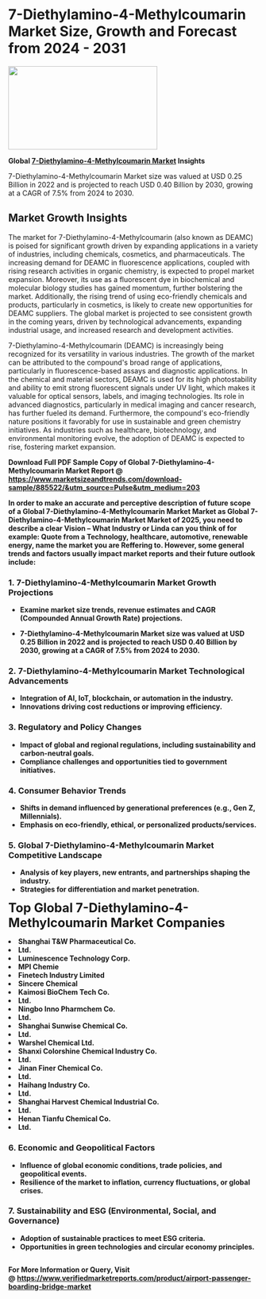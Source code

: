 <H1>7-Diethylamino-4-Methylcoumarin Market Size, Growth and Forecast from 2024 - 2031</H1><img class="aligncenter size-medium wp-image-584254" src="https://thirdeyenews.in/wp-content/uploads/2024/09/Global-Market-Research-300x168.jpeg" alt="" width="300" height="168" /><p><strong>Global&nbsp;<a href="https://www.marketsizeandtrends.com/download-sample/885522/&amp;utm_source=Pulse&amp;utm_medium=203">7-Diethylamino-4-Methylcoumarin Market</a> Insights</strong></p><p>7-Diethylamino-4-Methylcoumarin Market size was valued at USD 0.25 Billion in 2022 and is projected to reach USD 0.40 Billion by 2030, growing at a CAGR of 7.5% from 2024 to 2030.</p><p><h2>Market Growth Insights</h2> <p>The market for 7-Diethylamino-4-Methylcoumarin (also known as DEAMC) is poised for significant growth driven by expanding applications in a variety of industries, including chemicals, cosmetics, and pharmaceuticals. The increasing demand for DEAMC in fluorescence applications, coupled with rising research activities in organic chemistry, is expected to propel market expansion. Moreover, its use as a fluorescent dye in biochemical and molecular biology studies has gained momentum, further bolstering the market. Additionally, the rising trend of using eco-friendly chemicals and products, particularly in cosmetics, is likely to create new opportunities for DEAMC suppliers. The global market is projected to see consistent growth in the coming years, driven by technological advancements, expanding industrial usage, and increased research and development activities.</p> <p><strong></strong></p> <p>7-Diethylamino-4-Methylcoumarin (DEAMC) is increasingly being recognized for its versatility in various industries. The growth of the market can be attributed to the compound's broad range of applications, particularly in fluorescence-based assays and diagnostic applications. In the chemical and material sectors, DEAMC is used for its high photostability and ability to emit strong fluorescent signals under UV light, which makes it valuable for optical sensors, labels, and imaging technologies. Its role in advanced diagnostics, particularly in medical imaging and cancer research, has further fueled its demand. Furthermore, the compound's eco-friendly nature positions it favorably for use in sustainable and green chemistry initiatives. As industries such as healthcare, biotechnology, and environmental monitoring evolve, the adoption of DEAMC is expected to rise, fostering market expansion.</p> <p><strong></p><p><span class=""><strong>Download Full PDF Sample Copy of Global 7-Diethylamino-4-Methylcoumarin Market Report</strong> @ <a href="https://www.marketsizeandtrends.com/download-sample/885522/&amp;utm_source=Pulse&amp;utm_medium=203" target="_blank">https://www.marketsizeandtrends.com/download-sample/885522/&amp;utm_source=Pulse&amp;utm_medium=203</a></span></p><p>In order to make an accurate and perceptive description of future scope of a Global&nbsp;7-Diethylamino-4-Methylcoumarin Market Market as Global&nbsp;7-Diethylamino-4-Methylcoumarin Market Market of 2025, you need to describe a clear Vision &ndash; What Industry or Linda can you think of for example: Quote from a Technology, healthcare, automotive, renewable energy, name the market you are Reffering to. However, some general trends and factors usually impact market reports and their future outlook include:</p><h3>1.&nbsp;<strong>7-Diethylamino-4-Methylcoumarin Market Growth Projections</strong></h3><ul><li>Examine market size trends, revenue estimates and CAGR (Compounded Annual Growth Rate) projections.</li><li><p>7-Diethylamino-4-Methylcoumarin Market size was valued at USD 0.25 Billion in 2022 and is projected to reach USD 0.40 Billion by 2030, growing at a CAGR of 7.5% from 2024 to 2030.</p></li></ul><h3>2.&nbsp;<strong>7-Diethylamino-4-Methylcoumarin Market Technological Advancements</strong></h3><ul><li>Integration of AI, IoT, blockchain, or automation in the industry.</li><li>Innovations driving cost reductions or improving efficiency.</li></ul><h3>3.&nbsp;<strong>Regulatory and Policy Changes</strong></h3><ul><li>Impact of global and regional regulations, including sustainability and carbon-neutral goals.</li><li>Compliance challenges and opportunities tied to government initiatives.</li></ul><h3>4.&nbsp;<strong>Consumer Behavior Trends</strong></h3><ul><li>Shifts in demand influenced by generational preferences (e.g., Gen Z, Millennials).</li><li>Emphasis on eco-friendly, ethical, or personalized products/services.</li></ul><h3>5.&nbsp;<strong>Global 7-Diethylamino-4-Methylcoumarin Market Competitive Landscape</strong></h3><ul><li>Analysis of key players, new entrants, and partnerships shaping the industry.</li><li>Strategies for differentiation and market penetration.</li></ul><p data-pm-slice="1 1 []"><span style="color: inherit; font-family: inherit; font-size: 25px;">Top Global 7-Diethylamino-4-Methylcoumarin Market Companies</span></p><div class="" data-test-id=""><p><li>Shanghai T&W Pharmaceutical Co.</li><li> Ltd.</li><li> Luminescence Technology Corp.</li><li> MPI Chemie</li><li> Finetech Industry Limited</li><li> Sincere Chemical</li><li> Kaimosi BioChem Tech Co.</li><li> Ltd.</li><li> Ningbo Inno Pharmchem Co.</li><li> Ltd.</li><li> Shanghai Sunwise Chemical Co.</li><li> Ltd.</li><li> Warshel Chemical Ltd.</li><li> Shanxi Colorshine Chemical Industry Co.</li><li> Ltd.</li><li> Jinan Finer Chemical Co.</li><li> Ltd.</li><li> Haihang Industry Co.</li><li> Ltd.</li><li> Shanghai Harvest Chemical Industrial Co.</li><li> Ltd.</li><li> Henan Tianfu Chemical Co.</li><li>Ltd.</li></p></div><h3>6.&nbsp;<strong>Economic and Geopolitical Factors</strong></h3><ul><li>Influence of global economic conditions, trade policies, and geopolitical events.</li><li>Resilience of the market to inflation, currency fluctuations, or global crises.</li></ul><h3>7.&nbsp;<strong>Sustainability and ESG (Environmental, Social, and Governance)</strong></h3><ul><li>Adoption of sustainable practices to meet ESG criteria.</li><li>Opportunities in green technologies and circular economy principles.</li></ul><h2><strong style="font-size: 14px;">For More Information or Query, Visit @&nbsp;</strong><a style="background-color: #ffffff; font-size: 14px;" href="https://www.marketsizeandtrends.com/report/7-diethylamino-4-methylcoumarin-market/" target="_blank">https://www.verifiedmarketreports.com/product/airport-passenger-boarding-bridge-market</a></h2>
